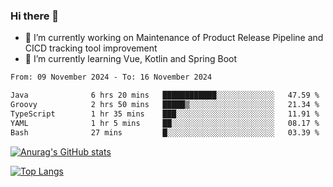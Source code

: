 ### Hi there 👋

- 🔭 I’m currently working on Maintenance of Product Release Pipeline and CICD tracking tool improvement
- 🌱 I’m currently learning Vue, Kotlin and Spring Boot

<!--START_SECTION:waka-->

```txt
From: 09 November 2024 - To: 16 November 2024

Java              6 hrs 20 mins   ████████████░░░░░░░░░░░░░   47.59 %
Groovy            2 hrs 50 mins   █████▒░░░░░░░░░░░░░░░░░░░   21.34 %
TypeScript        1 hr 35 mins    ███░░░░░░░░░░░░░░░░░░░░░░   11.91 %
YAML              1 hr 5 mins     ██░░░░░░░░░░░░░░░░░░░░░░░   08.17 %
Bash              27 mins         █░░░░░░░░░░░░░░░░░░░░░░░░   03.39 %
```

<!--END_SECTION:waka-->

[![Anurag's GitHub stats](https://github-readme-stats.vercel.app/api?username=yunhao981&show_icons=true&theme=solarized-dark)](https://github.com/anuraghazra/github-readme-stats)

[![Top Langs](https://github-readme-stats.vercel.app/api/top-langs/?username=yunhao981&theme=solarized-dark&layout=compact)](https://github.com/anuraghazra/github-readme-stats)

<!--
**yunhao981/yunhao981** is a ✨ _special_ ✨ repository because its `README.md` (this file) appears on your GitHub profile.

Here are some ideas to get you started:

- 🔭 I’m currently working on Maintenance of Release Pipeline and CICD tracking tool improvement
- 🌱 I’m currently learning Vue, Kotlin and Spring Boot
- 👯 I’m looking to collaborate on ...
- 🤔 I’m looking for help with ...
- 💬 Ask me about ...
- 📫 How to reach me: ...
- 😄 Pronouns: ...
- ⚡ Fun fact: ...
-->


